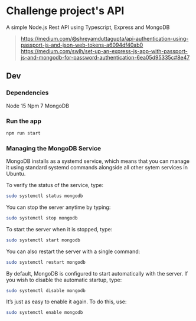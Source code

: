 # Challenge project's API

A simple Node.js Rest API using Typescript, Express and MongoDB

> https://medium.com/@shreyamduttagupta/api-authentication-using-passport-js-and-json-web-tokens-a6094df40ab0
> https://medium.com/swlh/set-up-an-express-js-app-with-passport-js-and-mongodb-for-password-authentication-6ea05d95335c#8e47
## Dev

### Dependencies

Node 15
Npm 7
MongoDB

### Run the app 

```sh
npm run start
```

### Managing the MongoDB Service

MongoDB installs as a systemd service, which means that you can manage it using standard systemd commands alongside all other sytem services in Ubuntu.

To verify the status of the service, type:

```sh
sudo systemctl status mongodb
```

You can stop the server anytime by typing:

```sh
sudo systemctl stop mongodb
```

To start the server when it is stopped, type:

```sh
sudo systemctl start mongodb
```

You can also restart the server with a single command:

```sh
sudo systemctl restart mongodb
```

By default, MongoDB is configured to start automatically with the server. If you wish to disable the automatic startup, type:

```sh
sudo systemctl disable mongodb
```

It’s just as easy to enable it again. To do this, use:

```sh
sudo systemctl enable mongodb
```
